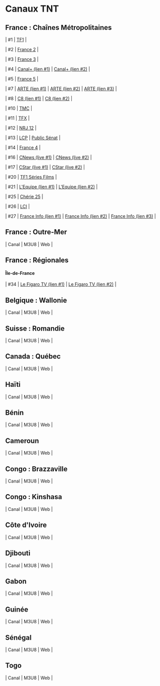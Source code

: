 # Canaux TNT

## France : Chaînes Métropolitaines

| #1 | [TF1](https://www.tf1.fr/tf1/direct) |

| #2 | [France 2](https://www.france.tv/france-2/direct.html) |

| #3 | [France 3](https://www.france.tv/france-3/direct.html) |

| #4 | [Canal+ (lien #1)](https://www.canalplus.com/live/?channel=601) | [Canal+ (lien #2)](https://www.dailymotion.com/video/x5gv6be) | 

| #5 | [France 5](https://www.france.tv/france-5/direct.html) |

| #7 | [ARTE (lien #1)](https://www.arte.tv/fr/direct/) | [ARTE (lien #2)](https://www.france.tv/arte/direct.html) | [ARTE (lien #3)](https://www.tf1.fr/arte/direct) |

| #8 | [C8 (lien #1)](https://www.canalplus.com/live/?channel=450) | [C8 (lien #2)](https://www.dailymotion.com/video/x5gv5rr) | 

| #10 | [TMC](https://www.tf1.fr/tmc/direct) |

| #11 | [TFX](https://www.tf1.fr/tfx/direct) |

| #12 | [NRJ 12](https://www.nrj-play.fr/nrj12/direct) |

| #13 | [LCP](https://www.dailymotion.com/video/xgepjr) | [Public Sénat](https://www.dailymotion.com/video/xkxbzc) |

| #14 | [France 4](https://www.france.tv/france-4/direct.html) |

| #16 | [CNews (live #1)](https://www.canalplus.com/live/?channel=480) | [CNews (live #2)](https://www.dailymotion.com/video/x3b68jn) |

| #17 | [CStar (live #1)](https://www.canalplus.com/live/?channel=513) | [CStar (live #2)](https://www.dailymotion.com/video/x5gv5v0) |

| #20 | [TF1 Séries Films](https://www.tf1.fr/tf1-series-films/direct) |

| #21 | [L'Equipe (lien #1)](https://www.dailymotion.com/video/x2lefik) | [L'Equipe (lien #2)](https://www.tf1.fr/l-equipe/direct) |

| #25 | [Chérie 25](https://www.nrj-play.fr/cherie25/direct) |

| #26 | [LCI](https://www.tf1.fr/lci/direct) |

| #27 | [France Info (lien #1)](https://www.france.tv/franceinfo/direct.html) | [France Info (lien #2)](https://www.dailymotion.com/video/x4rdeu6) | [France Info (lien #3)](https://www.youtube.com/watch?v=Z-Nwo-ypKtM) |

## France : Outre-Mer

| Canal | M3U8 | Web |



## France : Régionales

#### Île-de-France
| #34 | [Le Figaro TV (lien #1)](https://video.lefigaro.fr/) | [Le Figaro TV (lien #2)](https://www.tf1.fr/le-figaro/direct) |



## Belgique : Wallonie

| Canal | M3U8 | Web |


## Suisse : Romandie

| Canal | M3U8 | Web |

## Canada : Québec

| Canal | M3U8 | Web |


## Haïti

| Canal | M3U8 | Web |


## Bénin

| Canal | M3U8 | Web |


## Cameroun

| Canal | M3U8 | Web |


## Congo : Brazzaville

| Canal | M3U8 | Web |


## Congo : Kinshasa

| Canal | M3U8 | Web |


## Côte d'Ivoire

| Canal | M3U8 | Web |


## Djibouti

| Canal | M3U8 | Web |


## Gabon

| Canal | M3U8 | Web |



## Guinée

| Canal | M3U8 | Web |


## Sénégal

| Canal | M3U8 | Web |


## Togo

| Canal | M3U8 | Web |
